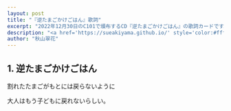 ```yaml
---
layout: post
title: "『逆たまごかけごはん』歌詞"
excerpt: "2022年12月30日のC101で頒布するCD『逆たまごかけごはん』の歌詞カードです。"
description: "<a href='https://sueakiyama.github.io/' style='color:#ffffff'><u>Le Site Web de Suika Akiyama</u></a>"
author: "秋山翠花"
---
```


## 1. 逆たまごかけごはん

割れたたまごがもとには戻らないように

大人はもう子どもに戻れないらしい。
